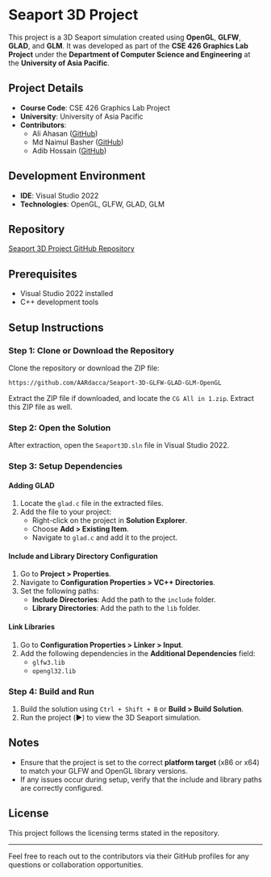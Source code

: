 # Seaport 3D Project

This project is a 3D Seaport simulation created using **OpenGL**, **GLFW**, **GLAD**, and **GLM**. It was developed as part of the **CSE 426 Graphics Lab Project** under the **Department of Computer Science and Engineering** at the **University of Asia Pacific**.

## Project Details

- **Course Code**: CSE 426 Graphics Lab Project
- **University**: University of Asia Pacific
- **Contributors**:
  - Ali Ahasan ([GitHub](https://github.com/AARdacca))
  - Md Naimul Basher ([GitHub](https://github.com/naimulbasher))
  - Adib Hossain ([GitHub](https://github.com/adib055))

## Development Environment

- **IDE**: Visual Studio 2022
- **Technologies**: OpenGL, GLFW, GLAD, GLM

## Repository

[Seaport 3D Project GitHub Repository](https://github.com/AARdacca/Seaport-3D-GLFW-GLAD-GLM-OpenGL)

## Prerequisites

- Visual Studio 2022 installed
- C++ development tools

## Setup Instructions

### Step 1: Clone or Download the Repository

Clone the repository or download the ZIP file:
```bash
https://github.com/AARdacca/Seaport-3D-GLFW-GLAD-GLM-OpenGL
```

Extract the ZIP file if downloaded, and locate the `CG All in 1.zip`. Extract this ZIP file as well.

### Step 2: Open the Solution

After extraction, open the `Seaport3D.sln` file in Visual Studio 2022.

### Step 3: Setup Dependencies

#### Adding GLAD
1. Locate the `glad.c` file in the extracted files.
2. Add the file to your project:
   - Right-click on the project in **Solution Explorer**.
   - Choose **Add > Existing Item**.
   - Navigate to `glad.c` and add it to the project.

#### Include and Library Directory Configuration
1. Go to **Project > Properties**.
2. Navigate to **Configuration Properties > VC++ Directories**.
3. Set the following paths:
   - **Include Directories**: Add the path to the `include` folder.
   - **Library Directories**: Add the path to the `lib` folder.

#### Link Libraries
1. Go to **Configuration Properties > Linker > Input**.
2. Add the following dependencies in the **Additional Dependencies** field:
   - `glfw3.lib`
   - `opengl32.lib`

### Step 4: Build and Run
1. Build the solution using `Ctrl + Shift + B` or **Build > Build Solution**.
2. Run the project (▶️) to view the 3D Seaport simulation.

## Notes
- Ensure that the project is set to the correct **platform target** (x86 or x64) to match your GLFW and OpenGL library versions.
- If any issues occur during setup, verify that the include and library paths are correctly configured.

## License
This project follows the licensing terms stated in the repository.

---

Feel free to reach out to the contributors via their GitHub profiles for any questions or collaboration opportunities.
